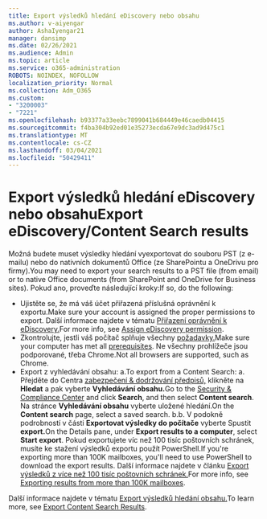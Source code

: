 ```yaml
---
title: Export výsledků hledání eDiscovery nebo obsahu
ms.author: v-aiyengar
author: AshaIyengar21
manager: dansimp
ms.date: 02/26/2021
ms.audience: Admin
ms.topic: article
ms.service: o365-administration
ROBOTS: NOINDEX, NOFOLLOW
localization_priority: Normal
ms.collection: Adm_O365
ms.custom:
- "3200003"
- "7221"
ms.openlocfilehash: b93377a33eebc7899041b684449e46caedb04415
ms.sourcegitcommit: f4ba304b92ed01e35273ecda67e9dc3ad9d475c1
ms.translationtype: MT
ms.contentlocale: cs-CZ
ms.lasthandoff: 03/04/2021
ms.locfileid: "50429411"
---
```

# <a name="export-ediscoverycontent-search-results"></a><span data-ttu-id="42cd3-102">Export výsledků hledání eDiscovery nebo obsahu</span><span class="sxs-lookup"><span data-stu-id="42cd3-102">Export eDiscovery/Content Search results</span></span>

<span data-ttu-id="42cd3-103">Možná budete muset výsledky hledání vyexportovat do souboru PST (z e-mailu) nebo do nativních dokumentů Office (ze SharePointu a OneDrivu pro firmy).</span><span class="sxs-lookup"><span data-stu-id="42cd3-103">You may need to export your search results to a PST file (from email) or to native Office documents (from SharePoint and OneDrive for Business sites).</span></span> <span data-ttu-id="42cd3-104">Pokud ano, proveďte následující kroky:</span><span class="sxs-lookup"><span data-stu-id="42cd3-104">If so, do the following:</span></span>

- <span data-ttu-id="42cd3-105">Ujistěte se, že má váš účet přiřazená příslušná oprávnění k exportu.</span><span class="sxs-lookup"><span data-stu-id="42cd3-105">Make sure your account is assigned the proper permissions to export.</span></span> <span data-ttu-id="42cd3-106">Další informace najdete v tématu [Přiřazení oprávnění k eDiscovery.](https://go.microsoft.com/fwlink/?linkid=2102406)</span><span class="sxs-lookup"><span data-stu-id="42cd3-106">For more info, see [Assign eDiscovery permission](https://go.microsoft.com/fwlink/?linkid=2102406).</span></span>
- <span data-ttu-id="42cd3-107">Zkontrolujte, jestli váš počítač splňuje všechny [požadavky.](https://docs.microsoft.com/office365/securitycompliance/export-search-results#before-you-begin)</span><span class="sxs-lookup"><span data-stu-id="42cd3-107">Make sure your computer has met all [prerequisites](https://docs.microsoft.com/office365/securitycompliance/export-search-results#before-you-begin).</span></span> <span data-ttu-id="42cd3-108">Ne všechny prohlížeče jsou podporované, třeba Chrome.</span><span class="sxs-lookup"><span data-stu-id="42cd3-108">Not all browsers are supported, such as Chrome.</span></span>
- <span data-ttu-id="42cd3-109">Export z vyhledávání obsahu: a.</span><span class="sxs-lookup"><span data-stu-id="42cd3-109">To export from a Content Search: a.</span></span> <span data-ttu-id="42cd3-110">Přejděte do Centra [zabezpečení & dodržování předpisů,](https://protection.office.com/contentsearch) klikněte na **Hledat** a pak vyberte **Vyhledávání obsahu.**</span><span class="sxs-lookup"><span data-stu-id="42cd3-110">Go to the [Security & Compliance Center](https://protection.office.com/contentsearch) and click **Search**, and then select **Content search**.</span></span> <span data-ttu-id="42cd3-111">Na stránce **Vyhledávání obsahu** vyberte uložené hledání.</span><span class="sxs-lookup"><span data-stu-id="42cd3-111">On the **Content search** page, select a saved search.</span></span>
    <span data-ttu-id="42cd3-112">b.</span><span class="sxs-lookup"><span data-stu-id="42cd3-112">b.</span></span> <span data-ttu-id="42cd3-113">V podokně podrobností v části **Exportovat výsledky do počítače** vyberte Spustit **export.**</span><span class="sxs-lookup"><span data-stu-id="42cd3-113">On the Details pane, under **Export results to a computer**, select **Start export**.</span></span> <span data-ttu-id="42cd3-114">Pokud exportujete víc než 100 tisíc poštovních schránek, musíte ke stažení výsledků exportu použít PowerShell.</span><span class="sxs-lookup"><span data-stu-id="42cd3-114">If you're exporting more than 100K mailboxes, you'll need to use PowerShell to download the export results.</span></span> <span data-ttu-id="42cd3-115">Další informace najdete v článku [Export výsledků z více než 100 tisíc poštovních schránek.](https://go.microsoft.com/fwlink/?linkid=2143861)</span><span class="sxs-lookup"><span data-stu-id="42cd3-115">For more info, see [Exporting results from more than 100K mailboxes](https://go.microsoft.com/fwlink/?linkid=2143861).</span></span>

<span data-ttu-id="42cd3-116">Další informace najdete v tématu [Export výsledků hledání obsahu.](https://go.microsoft.com/fwlink/?linkid=2102118)</span><span class="sxs-lookup"><span data-stu-id="42cd3-116">To learn more, see [Export Content Search Results](https://go.microsoft.com/fwlink/?linkid=2102118).</span></span>